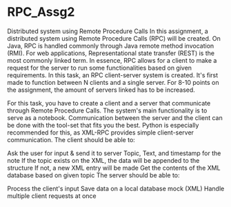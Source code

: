 # RPC_Assg2
Distributed system using Remote Procedure Calls
In this assignment,  a distributed system using Remote Procedure Calls (RPC) will be created. On Java, RPC is handled commonly through Java remote method invocation (RMI). For web applications, Representational state transfer (REST) is the most commonly linked term. In essence, RPC allows for a client to make a request for the server to run some functionalities based on given requirements. In this task, an RPC client-server system is created. It's first made to function between N clients and a single server. For 8-10 points on the assignment, the amount of servers linked has to be increased.

For this task, you have to create a client and a server that communicate through Remote Procedure Calls. The system's main functionality is to serve as a notebook. Communication between the server and the client can be done with the tool-set that fits you the best. Python is especially recommended for this, as XML-RPC provides simple client-server communication.
The client should be able to:

Ask the user for input & send it to server
        Topic, Text, and timestamp for the note
        If the topic exists on the XML, the data will be appended to the structure
        If not, a new XML entry will be made
Get the contents of the XML database based on given topic
The server should be able to:

Process the client's input
Save data on a local database mock (XML)
Handle multiple client requests at once
